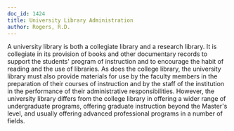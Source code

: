 ```yaml
---
doc_id: 1424
title: University Library Administration
author: Rogers, R.D.
---
```


A university library is both a collegiate library and a research library.
It is collegiate in its provision of books and other documentary records
to support the students' program of instruction and to encourage the
habit of reading and the use of libraries.  As does the college library,
the university library must also provide materials for use by the faculty
members in the preparation of their courses of instruction and by the staff
of the institution in the performance of their administrative responsibilities.
However, the university library differs from the college library in offering
a wider range of undergraduate programs, offering graduate instruction beyond
the Master's level, and usually offering advanced professional programs in a
number of fields.